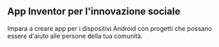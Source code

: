 
## App Inventor per l'innovazione sociale

Impara a creare app per i dispositivi Android con progetti che possano essere d'aiuto alle persone della tua comunità.